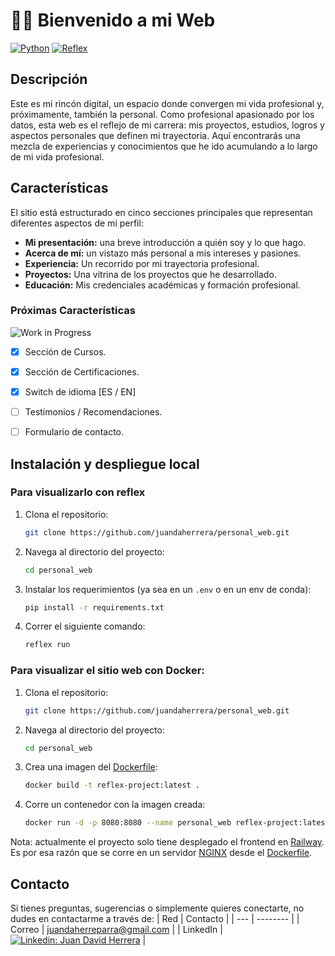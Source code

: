 # 👋🏻 Bienvenido a mi Web

[![Python](https://img.shields.io/badge/Python-3.11+-yellow?style=for-the-badge&logo=python&logoColor=white&labelColor=101010)](https://python.org)
[![Reflex](https://img.shields.io/badge/Reflex-0.6.6-5646ED?style=for-the-badge&logo=python&logoColor=white&labelColor=101010)](https://reflex.dev)

## Descripción
Este es mi rincón digital, un espacio donde convergen mi vida profesional y, próximamente, también la personal. Como profesional apasionado por los datos, esta web es el reflejo de mi carrera: mis proyectos, estudios, logros y aspectos personales que definen mi trayectoria. Aquí encontrarás una mezcla de experiencias y conocimientos que he ido acumulando a lo largo de mi vida profesional.

## Características
El sitio está estructurado en cinco secciones principales que representan diferentes aspectos de mi perfil:

* **Mi presentación:** una breve introducción a quién soy y lo que hago.
* **Acerca de mí:** un vistazo más personal a mis intereses y pasiones.
* **Experiencia:** Un recorrido por mi trayectoria profesional.
* **Proyectos:** Una vitrina de los proyectos que he desarrollado.
* **Educación:** Mis credenciales académicas y formación profesional.

### Próximas Características 
![Work in Progress](https://img.shields.io/badge/status-work_in_progress-yellow)

* [X] Sección de Cursos.
* [X] Sección de Certificaciones.
* [X] Switch de idioma [ES / EN]
* [ ] Testimonios / Recomendaciones.
* [ ] Formulario de contacto.


## Instalación y despliegue local

### Para visualizarlo con reflex
1. Clona el repositorio:
   ```bash
   git clone https://github.com/juandaherrera/personal_web.git
   ```
2. Navega al directorio del proyecto:
   ```bash
   cd personal_web
   ```
3. Instalar los requerimientos (ya sea en un `.env` o en un env de conda):
   ```bash
   pip install -r requirements.txt
   ```
4. Correr el siguiente comando:
   ```bash
   reflex run
   ```

### Para visualizar el sitio web con Docker:

1. Clona el repositorio:
   ```bash
   git clone https://github.com/juandaherrera/personal_web.git
   ```
2. Navega al directorio del proyecto:
   ```bash
   cd personal_web
   ```
3. Crea una imagen del [Dockerfile](Dockerfile):
   ```bash
   docker build -t reflex-project:latest .
   ```
4. Corre un contenedor con la imagen creada:
   ```bash
   docker run -d -p 8080:8080 --name personal_web reflex-project:latest
   ```

Nota: actualmente el proyecto solo tiene desplegado el frontend en [Railway](https://railway.app/). Es por esa razón que se corre en un servidor [NGINX](https://www.nginx.com/) desde el [Dockerfile](Dockerfile).

## Contacto
Si tienes preguntas, sugerencias o simplemente quieres conectarte, no dudes en contactarme a través de:
| Red | Contacto |
| --- | -------- |
| Correo | juandaherreparra@gmail.com | 
| LinkedIn | [![Linkedin: Juan David Herrera](https://img.shields.io/badge/-JuanDavidHerrera-blue?style=flat-square&logo=Linkedin&logoColor=white&link=https://www.linkedin.com/in/juan-david-herrera/)](https://www.linkedin.com/in/juan-david-herrera/) |

